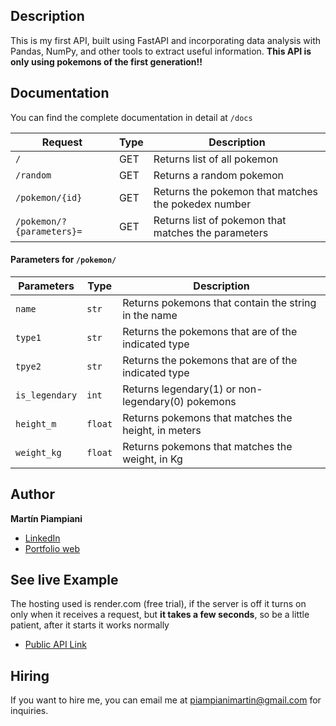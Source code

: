## Description
This is my first API, built using FastAPI and incorporating data analysis with Pandas, NumPy, and other tools to extract useful information. **This API is only using pokemons of the first generation!!**

## Documentation
You can find the complete documentation in detail at `/docs`

| Request                  | Type | Description                                        |
|--------------------------|------|----------------------------------------------------|
| `/`                      | GET  | Returns list of all pokemon                        |
| `/random`                | GET  | Returns a random pokemon                           |
| `/pokemon/{id}`          | GET  | Returns the pokemon that matches the pokedex number|
| `/pokemon/?{parameters}=`| GET  | Returns list of pokemon that matches the parameters|

#### Parameters for `/pokemon/`
| Parameters   | Type  | Description                                          |
|--------------|-------|------------------------------------------------------|
|`name`        |`str`  | Returns pokemons that contain the string in the name |
|`type1`       |`str`  | Returns the pokemons that are of the indicated type  |
|`tpye2`       |`str`  | Returns the pokemons that are of the indicated type  |
|`is_legendary`|`int`  | Returns legendary(1) or non-legendary(0) pokemons    |
|`height_m`    |`float`| Returns pokemons that matches the height, in meters   |
|`weight_kg`   |`float`| Returns pokemons that matches the weight, in Kg       |

## Author
**Martín Piampiani**

* [LinkedIn](https://www.linkedin.com/in/martin-piampiani)
* [Portfolio web](https://1pampu.github.io/my-portfolio/)

## See live Example
The hosting used is render.com (free trial), if the server is off it turns on only when it receives a request, but **it takes a few seconds**, so be a little patient, after it starts it works normally
- [Public API Link](https://my-poke-api.onrender.com/)

## Hiring
If you want to hire me, you can email me at piampianimartin@gmail.com for inquiries.

